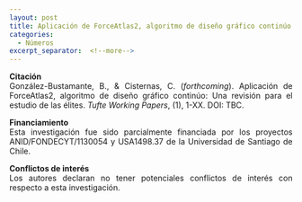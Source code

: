 ```yaml
---
layout: post
title: Aplicación de ForceAtlas2, algoritmo de diseño gráfico continúo
categories:
  - Números
excerpt_separator:  <!--more-->
---
```


<p align=" justify"><b>Citación</b><br />
González-Bustamante, B., & Cisternas, C. (<em>forthcoming</em>). Aplicación de ForceAtlas2, algoritmo de diseño gráfico continúo: Una revisión para el estudio de las élites. <em>Tufte Working Papers</em>, (1), 1-XX. DOI: TBC.</p>

<p align=" justify"><b>Financiamiento</b><br />
Esta investigación fue sido parcialmente financiada por los proyectos ANID/FONDECYT/1130054 y USA1498.37 de la Universidad de Santiago de Chile.</p>

<p align=" justify"><b>Conflictos de interés</b><br />
Los autores declaran no tener potenciales conflictos de interés con respecto a esta investigación.</p>
